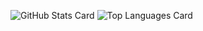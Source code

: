 ![GitHub Stats Card](https://github-readme-stats.vercel.app/api?username=jyoketsu&count_private=true)
![Top Languages Card](https://github-readme-stats.vercel.app/api/top-langs/?username=jyoketsu)